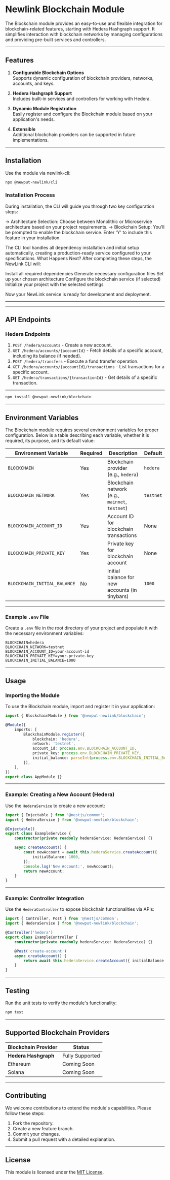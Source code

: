 # Newlink Blockchain Module

The Blockchain module provides an easy-to-use and flexible integration for blockchain-related features, starting with Hedera Hashgraph support. It simplifies interaction with blockchain networks by managing configurations and providing pre-built services and controllers.

---

## Features

1. **Configurable Blockchain Options**  
   Supports dynamic configuration of blockchain providers, networks, accounts, and keys.

2. **Hedera Hashgraph Support**  
   Includes built-in services and controllers for working with Hedera.

3. **Dynamic Module Registration**  
   Easily register and configure the Blockchain module based on your application's needs.

4. **Extensible**  
   Additional blockchain providers can be supported in future implementations.

---

## Installation

Use the module via newlink-cli:

```bash
npx @newput-newlink/cli
```

### Installation Process

During installation, the CLI will guide you through two key configuration steps:

-> Architecture Selection: Choose between Monolithic or Microservice architecture based on your project requirements.
-> Blockchain Setup: You'll be prompted to enable the blockchain service. Enter 'Y' to include this feature in your installation.

The CLI tool handles all dependency installation and initial setup automatically, creating a production-ready service configured to your specifications.
What Happens Next?
After completing these steps, the NewLink CLI will:

Install all required dependencies
Generate necessary configuration files
Set up your chosen architecture
Configure the blockchain service (if selected)
Initialize your project with the selected settings

Now your NewLink service is ready for development and deployment.

---

---

## API Endpoints

### Hedera Endpoints

1. `POST /hedera/accounts` - Create a new account.
2. `GET /hedera/accounts/{accountId}` - Fetch details of a specific account, including its balance (if needed).
3. `POST /hedera/transfers` - Execute a fund transfer operation.
4. `GET /hedera/accounts/{accountId}/transactions` - List transactions for a specific account.
5. `GET /hedera/transactions/{transactionId}` - Get details of a specific transaction.

---

```bash
npm install @newput-newlink/blockchain
```

---

## Environment Variables

The Blockchain module requires several environment variables for proper configuration. Below is a table describing each variable, whether it is required, its purpose, and its default value:

| Environment Variable         | Required | Description                                     | Default   |
| ---------------------------- | -------- | ----------------------------------------------- | --------- |
| `BLOCKCHAIN`                 | Yes      | Blockchain provider (e.g., `hedera`)            | `hedera`  |
| `BLOCKCHAIN_NETWORK`         | Yes      | Blockchain network (e.g., `mainnet`, `testnet`) | `testnet` |
| `BLOCKCHAIN_ACCOUNT_ID`      | Yes      | Account ID for blockchain transactions          | None      |
| `BLOCKCHAIN_PRIVATE_KEY`     | Yes      | Private key for blockchain account              | None      |
| `BLOCKCHAIN_INITIAL_BALANCE` | No       | Initial balance for new accounts (in tinybars)  | `1000`    |

---

### Example `.env` File

Create a `.env` file in the root directory of your project and populate it with the necessary environment variables:

```env
BLOCKCHAIN=hedera
BLOCKCHAIN_NETWORK=testnet
BLOCKCHAIN_ACCOUNT_ID=your-account-id
BLOCKCHAIN_PRIVATE_KEY=your-private-key
BLOCKCHAIN_INITIAL_BALANCE=1000
```

---

## Usage

### Importing the Module

To use the Blockchain module, import and register it in your application:

```typescript
import { BlockchainModule } from '@newput-newlink/blockchain';

@Module({
	imports: [
		BlockchainModule.register({
			blockchain: 'hedera',
			network: 'testnet',
			account_id: process.env.BLOCKCHAIN_ACCOUNT_ID,
			private_key: process.env.BLOCKCHAIN_PRIVATE_KEY,
			initial_balance: parseInt(process.env.BLOCKCHAIN_INITIAL_BALANCE || '1000', 10),
		}),
	],
})
export class AppModule {}
```

---

### Example: Creating a New Account (Hedera)

Use the `HederaService` to create a new account:

```typescript
import { Injectable } from '@nestjs/common';
import { HederaService } from '@newput-newlink/blockchain';

@Injectable()
export class ExampleService {
	constructor(private readonly hederaService: HederaService) {}

	async createAccount() {
		const newAccount = await this.hederaService.createAccount({
			initialBalance: 1000,
		});
		console.log('New Account:', newAccount);
		return newAccount;
	}
}
```

---

### Example: Controller Integration

Use the `HederaController` to expose blockchain functionalities via APIs:

```typescript
import { Controller, Post } from '@nestjs/common';
import { HederaService } from '@newput-newlink/blockchain';

@Controller('hedera')
export class ExampleController {
	constructor(private readonly hederaService: HederaService) {}

	@Post('create-account')
	async createAccount() {
		return await this.hederaService.createAccount({ initialBalance: 1000 });
	}
}
```

---

## Testing

Run the unit tests to verify the module's functionality:

```bash
npm test
```

---

## Supported Blockchain Providers

| Blockchain Provider  | Status          |
| -------------------- | --------------- |
| **Hedera Hashgraph** | Fully Supported |
| Ethereum             | Coming Soon     |
| Solana               | Coming Soon     |

---

## Contributing

We welcome contributions to extend the module's capabilities. Please follow these steps:

1. Fork the repository.
2. Create a new feature branch.
3. Commit your changes.
4. Submit a pull request with a detailed explanation.

---

## License

This module is licensed under the [MIT License](LICENSE).
